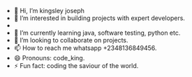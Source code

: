 - 👋 Hi, I’m kingsley joseph
- 👀 I’m interested in building projects with expert developers.
- 
- 🌱 I’m currently learning java, software testing, python etc. 
- 💞️ I’m looking to collaborate on projects.
- 📫 How to reach me whatsapp +2348136849456.
- 😄 Pronouns: code_king.
- ⚡ Fun fact: coding the saviour of the world.

<!---
kingsley9410/kingsley9410 is a ✨ special ✨ repository because its `README.md` (this file) appears on your GitHub profile.
You can click the Preview link to take a look at your changes.
--->
